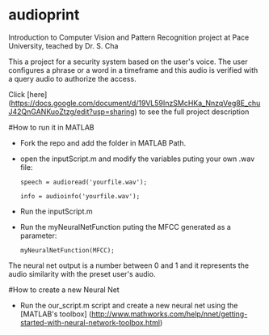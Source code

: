 # audioprint
Introduction to Computer Vision and Pattern Recognition project at Pace University, teached by Dr. S. Cha

This a project for a security system based on the user's voice. The user configures a phrase or a word in a timeframe and this audio is verified with a query audio to authorize the access.

Click [here] (https://docs.google.com/document/d/19VL59InzSMcHKa_NnzqVeg8E_chuJ42QnGANKuoZtzg/edit?usp=sharing) to see the full project description

#How to run it in MATLAB

* Fork the repo and add the folder in MATLAB Path.
* open the inputScript.m and modify the variables puting your own .wav file:
  ```
  speech = audioread('yourfile.wav');
  
  info = audioinfo('yourfile.wav');
  ```
* Run the inputScript.m
* Run the myNeuralNetFunction puting the MFCC generated as a parameter:

  ```
  myNeuralNetFunction(MFCC);
  ```

The neural net output is a number between 0 and 1 and it represents the audio similarity with the preset user's audio.

#How to create a new Neural Net

* Run the our_script.m script and create a new neural net using the [MATLAB's toolbox] (http://www.mathworks.com/help/nnet/getting-started-with-neural-network-toolbox.html)
